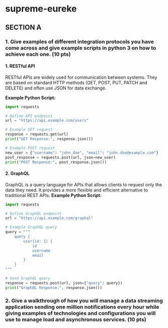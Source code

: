 # supreme-eureke
## SECTION A
### 1. Give examples of different integration protocols you have come across and give example scripts in python 3 on how to achieve each one. (10 pts)
#### 1. RESTful API
RESTful APIs are widely used for communication between systems. They are based on standard HTTP methods (GET, POST, PUT, PATCH and DELETE) and often use JSON for data exchange.

**Example Python Script:**
```python
import requests

# Define API endpoint
url = "https://api.example.com/users"

# Example GET request
response = requests.get(url)
print("GET Response:", response.json())

# Example POST request
new_user = {"username": "john_doe", "email": "john.doe@example.com"}
post_response = requests.post(url, json=new_user)
print("POST Response:", post_response.json())
```

#### 2. GraphQL
GraphQL is a query language for APIs that allows clients to request only the data they need. It provides a more flexible and efficient alternative to traditional REST APIs.
**Example Python Script:**
```python
import requests

# Define GraphQL endpoint
url = "https://api.example.com/graphql"

# Example GraphQL query
query = """
    query {
        user(id: 1) {
            id
            username
            email
        }
    }
"""

# Send GraphQL query
response = requests.post(url, json={"query": query})
print("GraphQL Response:", response.json())
```

### 2. Give a walkthrough of how you will manage a data streaming application sending one million notifications every hour while giving examples of technologies and configurations you will use to manage load and asynchronous services. (10 pts)
